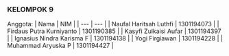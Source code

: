 ### KELOMPOK 9
Anggota:
| Nama | NIM |
| --- | --- |
| Naufal Haritsah Luthfi | 1301194073 |
| Firdaus Putra Kurniyanto | 1301190385 |
| Kasyfi Zulkaisi Aufar     | 1301194397 |
| Ignasius Nindra Karisma F | 1301194138 |
| Yogi Firgiawan | 1301194228 |
| Muhammad Aryuska P | 1301194427 |
